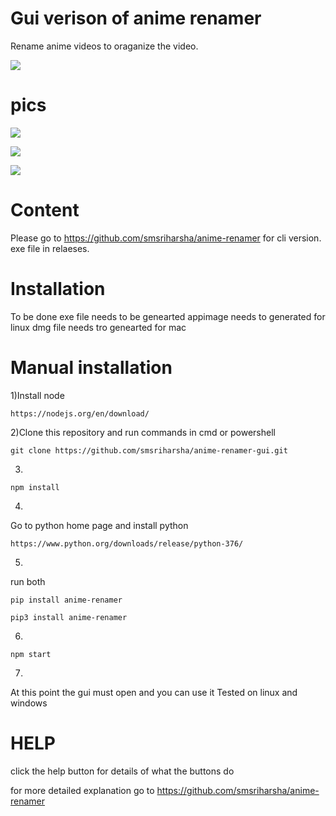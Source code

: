 # Gui verison of anime renamer

Rename anime videos to oraganize the video.

![](https://github.com/smsriharsha/anime-renamer-gui/blob/master/anime-renamer-gui%20videos%20and%20pics/animerenamer.gif)

# pics

![](https://github.com/smsriharsha/anime-renamer-gui/blob/master/anime-renamer-gui%20videos%20and%20pics/pic1.png)

![](https://github.com/smsriharsha/anime-renamer-gui/blob/master/anime-renamer-gui%20videos%20and%20pics/pic2.png)

![](https://github.com/smsriharsha/anime-renamer-gui/blob/master/anime-renamer-gui%20videos%20and%20pics/pic3.png)



# Content
Please go to https://github.com/smsriharsha/anime-renamer for cli version. exe file in relaeses.



# Installation
To be done
exe file needs to be genearted
appimage needs to generated for linux
dmg file needs tro genearted for mac



# Manual installation
1)Install node 
```
https://nodejs.org/en/download/
```
2)Clone this repository and run commands in cmd or powershell

```
git clone https://github.com/smsriharsha/anime-renamer-gui.git
```

3)
```
npm install
```
4)
Go to python home page and install python
```
https://www.python.org/downloads/release/python-376/
```
5)
run both
```
pip install anime-renamer
```
```
pip3 install anime-renamer
```
6)
```
npm start
```

7)
At this point the gui must open and you can use it 
Tested on linux and windows


# HELP
click the help button for details of what the buttons do

for more detailed explanation go to https://github.com/smsriharsha/anime-renamer
